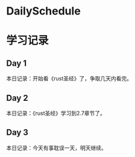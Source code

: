 # DailySchedule

# 学习记录

## Day 1
本日记录：开始看《rust圣经》了，争取几天内看完。

## Day 2
本日记录：《rust圣经》学习到2.7章节了。

## Day 3
本日记录：今天有事耽误一天，明天继续。